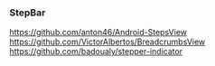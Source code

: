 ### StepBar

https://github.com/anton46/Android-StepsView  
https://github.com/VictorAlbertos/BreadcrumbsView  
https://github.com/badoualy/stepper-indicator  
